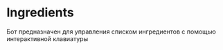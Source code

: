 # Ingredients
Бот предназначен для управления списком ингредиентов с помощью интерактивной клавиатуры
